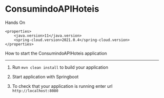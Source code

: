 # ConsumindoAPIHoteis
Hands On

	<properties>
		<java.version>11</java.version>
		<spring-cloud.version>2021.0.4</spring-cloud.version>
	</properties>
  
  How to start the ConsumindoAPIHoteis application

---



1. Run `mvn clean install` to build your application

1. Start application with Springboot

1. To check that your application is running enter url `http://localhost:8080`
  
